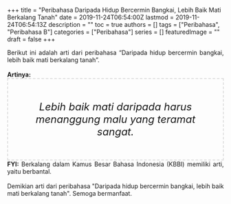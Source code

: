 +++
title = "Peribahasa Daripada Hidup Bercermin Bangkai, Lebih Baik Mati Berkalang Tanah"
date = 2019-11-24T06:54:00Z
lastmod = 2019-11-24T06:54:13Z
description = ""
toc = true
authors = []
tags = ["Peribahasa", "Peribahasa B"]
categories = ["Peribahasa"]
series = []
featuredImage = ""
draft = false
+++

<div dir="ltr" style="text-align: left;" trbidi="on"><div style="text-align: justify;">Berikut ini adalah arti dari peribahasa “Daripada hidup bercermin bangkai, lebih baik mati berkalang tanah”.</div><br /><div style="text-align: justify;"><b>Artinya:</b></div><div style="border: 2px dashed #ddd; font-size: 24px; height: auto; margin: 0 auto; padding: 50px; text-align: center; width: auto;"><i>Lebih baik mati daripada harus menanggung malu yang teramat sangat.</i></div><div style="text-align: justify;"><b>FYI:</b> Berkalang dalam Kamus Besar Bahasa Indonesia (KBBI) memiliki arti, yaitu berbantal.</div><br /><div style="text-align: justify;">Demikian arti dari peribahasa "Daripada hidup bercermin bangkai, lebih baik mati berkalang tanah". Semoga bermanfaat.</div></div>
